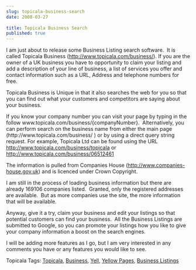 ```yaml
---
slug: topicala-business-search
date: 2008-03-27
 
title: Topicala Business Search
published: true
---
```

<p>I am just about to release some Business Listing search software.  It is called Topicala Business (<a href="http://www.topicala.com/business/">http://www.topicala.com/business/</a>). If you are the owner of a UK business you have to opportunity to claim your listing and add a description of your line of business, a list of services you offer and contact information such as a URL, Address and telephone numbers for free.</p> <p>Topicala Business is Unique in that it also searches the web for you so that you can find out what your customers and competitors are saying about your business.</p> <p>If you know your company number you can visit your page by typing in the follow www.topicala.com/business/{companyNumber}.  Alternatively, you can perform search on the business name from either the main page (http://www.topicala.com/business/ ) or by using a direct query string request. For example, Topicala Ltd can be found using the URL <a href="http://www.topicala.com/business/topicala">http://www.topicala.com/business/topicala</a> or <a href="http://www.topicala.com/business/06512461" title="http://www.topicala.com/business/06512461">http://www.topicala.com/business/06512461</a></p> <p>The information is pulled from Companies House (<a href="http://www.companies-house.gov.uk">http://www.companies-house.gov.uk</a>) and is licenced under Crown Copyright.</p> <p>I am still in the process of loading business information but there are already 169106 companies listed.  Granted, only the registered addresses are available.  But as more companies use the site, the more information that will be available.</p> <p>Anyway, give it a try, claim your business and edit your listings so that potential customers can find your business.  All the Business Listings are submitted to Google, so you can promote your listings how you like to give your company information a boost on the search engines.</p> <p>I will be adding more features as I go, but I am very interested in any comments you have or any features you would like to see.</p> <div class="wlWriterSmartContent" style="padding-right: 0px; display: inline; padding-left: 0px; padding-bottom: 0px; margin: 0px; padding-top: 0px;">Topicala Tags: <a href="http://www.topicala.com/tag/Topicala" rel="tag">Topicala</a>, <a href="http://www.topicala.com/tag/Business" rel="tag">Business</a>, <a href="http://www.topicala.com/tag/Yell" rel="tag">Yell</a>, <a href="http://www.topicala.com/tag/Yellow%20Pages" rel="tag">Yellow Pages</a>, <a href="http://www.topicala.com/tag/Business%20Listings" rel="tag">Business Listings</a>
</div>  <div class="blogger-post-footer"><img class="posterous_download_image" src="https://blogger.googleusercontent.com/tracker/8109338-2156483270098784568?l=www.kinlan.co.uk%2Findex.html" height="1" alt="" width="1" /></div>

